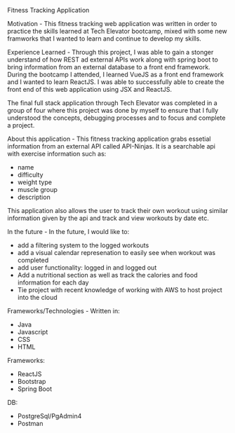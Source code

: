 Fitness Tracking Application

Motivation -
This fitness tracking web application was written in order to practice the skills learned at Tech Elevator bootcamp, mixed with some new framworks that I wanted to learn and continue to develop my skills.

Experience Learned - 
Through this project, I was able to gain a stonger understand of how REST ad external APIs work along with spring boot to bring information from an external database to a front end framework. During the bootcamp I attended, I learned VueJS as a front end framework and I wanted to learn ReactJS. I was able to successfully able to create the front end of this web application using JSX and ReactJS.

The final full stack application through Tech Elevator was completed in a group of four where this project was done by myself to ensure that I fully understood the concepts, debugging processes and to focus and complete a project. 

About this application - 
This fitness tracking application grabs essetial information from an external API called API-Ninjas. It is a searchable api with exercise information such as: 

- name
- difficulty
- weight type 
- muscle group 
- description 

This application also allows the user to track their own workout using similar information given by the api and track and view workouts by date etc. 

In the future - 
In the future, I would like to:

- add a filtering system to the logged workouts
- add a visual calendar represenation to easily see when workout was completed 
- add user functionality: logged in and logged out 
- Add a nutritional section as well as track the calories and food information for each day
- Tie project with recent knowledge of working with AWS to host project into the cloud

Frameworks/Technologies - 
Written in: 
- Java
- Javascript
- CSS
- HTML

Frameworks: 
- ReactJS
- Bootstrap
- Spring Boot

DB: 
- PostgreSql/PgAdmin4
- Postman

